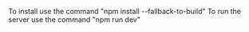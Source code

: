 To install use the command "npm install --fallback-to-build"
To run the server use the command "npm run dev"
